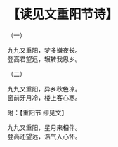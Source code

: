 # 【读见文重阳节诗】

（一）

九九又重阳，梦多嫌夜长。    
登高君望远，辗转我思乡。

（二）

九九又重阳，异乡秋色凉。   
窗前牙月冷，楼上客心寒。


附：【重阳节 缪见文】

九九又重阳，星月来相伴。    
登高还望远，浩气入心怀。